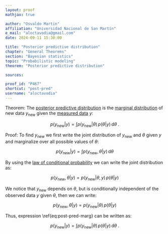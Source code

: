 ```yaml
---
layout: proof
mathjax: true

author: "Osvaldo Martin"
affiliation: "Universidad Nacional de San Martín"
e_mail: "aloctavodia@gmail.com"
date: 2024-09-11 15:30:00

title: "Posterior predictive distribution"
chapter: "General Theorems"
section: "Bayesian statistics"
topic: "Probabilistic modeling"
theorem: "Posterior predictive distribution"

sources:

proof_id: "P467"
shortcut: "post-pred"
username: "aloctavodia"
---
```


Theorem:  The [posterior predictive distribution](/D/post-pred) is the [marginal distribution](/D/dist-marg) of new data $y_{\mathrm{new}}$ given the [measured data](/D/data) $y$:


$$
p(y_{\mathrm{new}} \vert y) = \int p(y_{\mathrm{new}} \vert \theta) \, p(\theta \vert y) \, \mathrm{d}\theta \; .
$$

Proof: To find $y_{\text{new}}$ we first write the joint distribution of $y_{\text{new}}$ and $\theta$ given $y$ and marginalize over all possible values of $\theta$:

$$ \label{eq:post-pred-marg}
p(y_{\mathrm{new}} \vert y) = \int p(y_{\mathrm{new}}, \theta \vert y) \, \mathrm{d}\theta 
$$

By using the [law of conditional probability](/D/prob-cond) we can write the joint distribution as:

$$
p(y_{\text{new}}, \theta \vert y) = p(y_{\text{new}} \vert \theta, y) \, p(\theta \vert y)
$$

We notice that $y_{\text{new}}$ depends on $\theta$, but is conditionally independent of the observed data $y$ given $\theta$, then we can write:

$$
p(y_{\text{new}}, \theta \vert y) = p(y_{\text{new}} \vert \theta) \, p(\theta \vert y)
$$
   
Thus, expression \ref{eq:post-pred-marg} can be written as:

$$
p(y_{\text{new}} \vert y) = \int p(y_{\text{new}} \vert \theta) \, p(\theta \vert y) \, \mathrm{d}\theta \; .
$$

